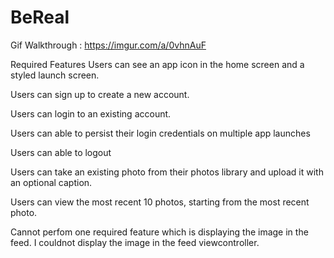 # BeReal



Gif Walkthrough : https://imgur.com/a/0vhnAuF

Required Features
Users can see an app icon in the home screen and a styled launch screen.

Users can sign up to create a new account.

Users can login to an existing account.

Users can able to persist their login credentials on multiple app launches

Users can able to logout

Users can take an existing photo from their photos library and upload it with an optional caption.

Users can view the most recent 10 photos, starting from the most recent photo.




Cannot perfom one required feature which is displaying the image in the feed. I couldnot display the image in the feed viewcontroller.
